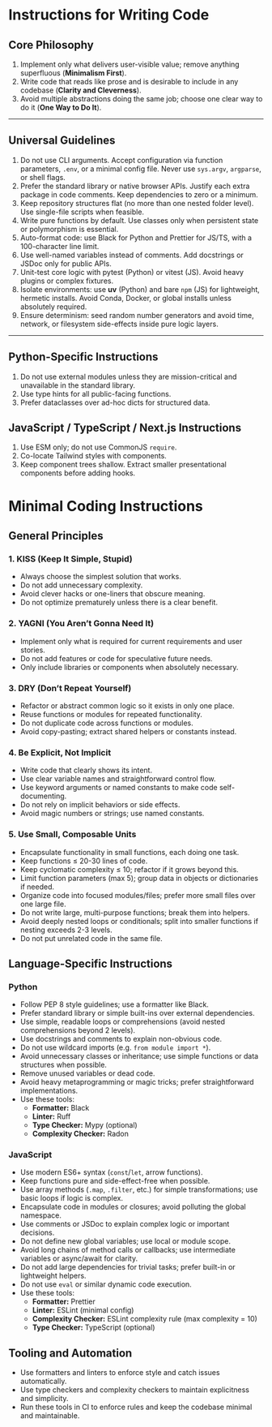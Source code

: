 # Instructions for Writing Code

## Core Philosophy
1. Implement only what delivers user-visible value; remove anything superfluous (**Minimalism First**).
2. Write code that reads like prose and is desirable to include in any codebase (**Clarity and Cleverness**).
3. Avoid multiple abstractions doing the same job; choose one clear way to do it (**One Way to Do It**).

---

## Universal Guidelines
1. Do not use CLI arguments. Accept configuration via function parameters, `.env`, or a minimal config file. Never use `sys.argv`, `argparse`, or shell flags.
2. Prefer the standard library or native browser APIs. Justify each extra package in code comments. Keep dependencies to zero or a minimum.
3. Keep repository structures flat (no more than one nested folder level). Use single-file scripts when feasible.
4. Write pure functions by default. Use classes only when persistent state or polymorphism is essential.
5. Auto-format code: use Black for Python and Prettier for JS/TS, with a 100-character line limit.
6. Use well-named variables instead of comments. Add docstrings or JSDoc only for public APIs.
7. Unit-test core logic with pytest (Python) or vitest (JS). Avoid heavy plugins or complex fixtures.
8. Isolate environments: use **uv** (Python) and bare `npm` (JS) for lightweight, hermetic installs. Avoid Conda, Docker, or global installs unless absolutely required.
9. Ensure determinism: seed random number generators and avoid time, network, or filesystem side-effects inside pure logic layers.

---

## Python-Specific Instructions
1. Do not use external modules unless they are mission-critical and unavailable in the standard library.
2. Use type hints for all public-facing functions.
3. Prefer dataclasses over ad-hoc dicts for structured data.

## JavaScript / TypeScript / Next.js Instructions
1. Use ESM only; do not use CommonJS `require`.
2. Co-locate Tailwind styles with components.
3. Keep component trees shallow. Extract smaller presentational components before adding hooks.


# Minimal Coding Instructions

## General Principles

### 1. KISS (Keep It Simple, Stupid)
- Always choose the simplest solution that works.
- Do not add unnecessary complexity.
- Avoid clever hacks or one-liners that obscure meaning.
- Do not optimize prematurely unless there is a clear benefit.

### 2. YAGNI (You Aren’t Gonna Need It)
- Implement only what is required for current requirements and user stories.
- Do not add features or code for speculative future needs.
- Only include libraries or components when absolutely necessary.

### 3. DRY (Don’t Repeat Yourself)
- Refactor or abstract common logic so it exists in only one place.
- Reuse functions or modules for repeated functionality.
- Do not duplicate code across functions or modules.
- Avoid copy-pasting; extract shared helpers or constants instead.

### 4. Be Explicit, Not Implicit
- Write code that clearly shows its intent.
- Use clear variable names and straightforward control flow.
- Use keyword arguments or named constants to make code self-documenting.
- Do not rely on implicit behaviors or side effects.
- Avoid magic numbers or strings; use named constants.

### 5. Use Small, Composable Units
- Encapsulate functionality in small functions, each doing one task.
- Keep functions ≤ 20-30 lines of code.
- Keep cyclomatic complexity ≤ 10; refactor if it grows beyond this.
- Limit function parameters (max 5); group data in objects or dictionaries if needed.
- Organize code into focused modules/files; prefer more small files over one large file.
- Do not write large, multi-purpose functions; break them into helpers.
- Avoid deeply nested loops or conditionals; split into smaller functions if nesting exceeds 2-3 levels.
- Do not put unrelated code in the same file.

## Language-Specific Instructions

### Python
- Follow PEP 8 style guidelines; use a formatter like Black.
- Prefer standard library or simple built-ins over external dependencies.
- Use simple, readable loops or comprehensions (avoid nested comprehensions beyond 2 levels).
- Use docstrings and comments to explain non-obvious code.
- Do not use wildcard imports (e.g. `from module import *`).
- Avoid unnecessary classes or inheritance; use simple functions or data structures when possible.
- Remove unused variables or dead code.
- Avoid heavy metaprogramming or magic tricks; prefer straightforward implementations.
- Use these tools:
  - **Formatter:** Black
  - **Linter:** Ruff
  - **Type Checker:** Mypy (optional)
  - **Complexity Checker:** Radon

### JavaScript
- Use modern ES6+ syntax (`const`/`let`, arrow functions).
- Keep functions pure and side-effect-free when possible.
- Use array methods (`.map`, `.filter`, etc.) for simple transformations; use basic loops if logic is complex.
- Encapsulate code in modules or closures; avoid polluting the global namespace.
- Use comments or JSDoc to explain complex logic or important decisions.
- Do not define new global variables; use local or module scope.
- Avoid long chains of method calls or callbacks; use intermediate variables or async/await for clarity.
- Do not add large dependencies for trivial tasks; prefer built-in or lightweight helpers.
- Do not use `eval` or similar dynamic code execution.
- Use these tools:
  - **Formatter:** Prettier
  - **Linter:** ESLint (minimal config)
  - **Complexity Checker:** ESLint complexity rule (max complexity = 10)
  - **Type Checker:** TypeScript (optional)

## Tooling and Automation
- Use formatters and linters to enforce style and catch issues automatically.
- Use type checkers and complexity checkers to maintain explicitness and simplicity.
- Run these tools in CI to enforce rules and keep the codebase minimal and maintainable.
